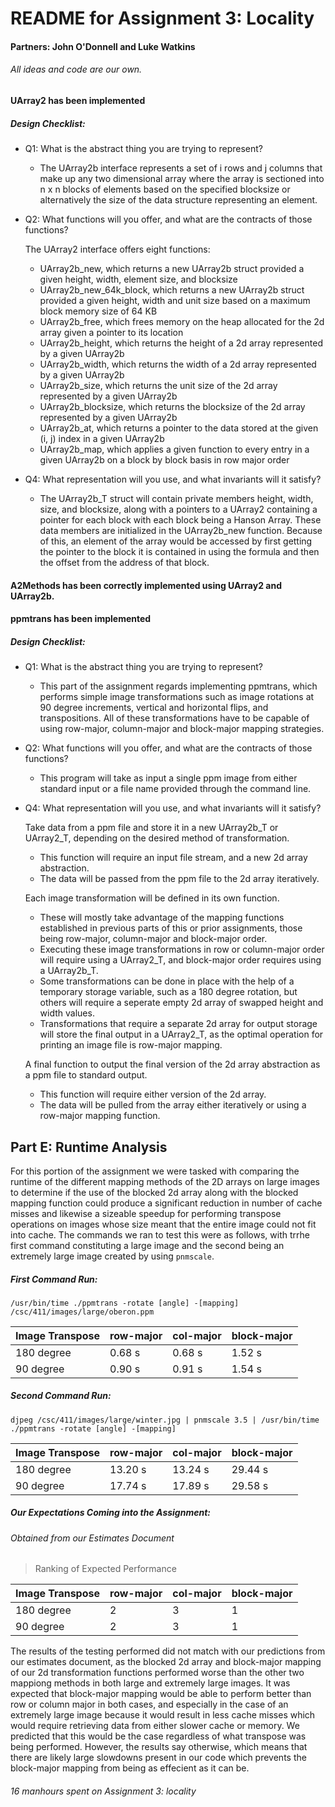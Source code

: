 # README for Assignment 3: Locality
#### Partners: John O'Donnell and Luke Watkins

###### All ideas and code are our own.

#### UArray2 has been implemented
##### Design Checklist:
* Q1: What is the abstract thing you are trying to represent?
	* The UArray2b interface represents a set of i rows and j columns that make
	up any two dimensional array where the array is sectioned into n x n blocks
	of elements based on the specified blocksize or alternatively the size of
	the data structure representing an element.
* Q2: What functions will you offer, and what are the contracts of those functions?
	
	The UArray2 interface offers eight functions:
	
	* UArray2b_new, which returns a new UArray2b struct provided a given height,
		width, element size, and blocksize
	* UArray2b_new_64k_block, which returns a new UArray2b struct provided a 
		given height, width and unit size based on a maximum block memory size
		of 64 KB
	* UArray2b_free, which frees memory on the heap allocated for the 2d array 
		given a pointer to its location
	* UArray2b_height, which returns the height of a 2d array represented by a 
		given UArray2b
	* UArray2b_width, which returns the width of a 2d array represented by a 
		given UArray2b
	* UArray2b_size, which returns the unit size of the 2d array represented by a
		given UArray2b
	* UArray2b_blocksize, which returns the blocksize of the 2d array represented
		by a given UArray2b
	* UArray2b_at, which returns a pointer to the data stored at the given (i, j)
		index in a given UArray2b
	* UArray2b_map, which applies a given function to every entry in a given 
		UArray2b on a block by block basis in row major order
* Q4: What representation will you use, and what invariants will it satisfy?
	* The UArray2b_T struct will contain private members height, width, size, and
	blocksize, along with a pointers to a UArray2 containing a pointer for each
	block with each block being a Hanson Array. These data members are 
	initialized in the UArray2b_new function. Because of this, an element of 
	the array would be accessed by first getting the pointer to the block it is
	contained in using the formula and then the offset from the address of that
	block.
	
#### A2Methods has been correctly implemented using UArray2 and UArray2b.

#### ppmtrans has been implemented
##### Design Checklist:
* Q1: What is the abstract thing you are trying to represent?
	* This part of the assignment regards implementing ppmtrans, which performs 
	simple image transformations such as image rotations at 90 degree 
	increments, vertical and horizontal flips, and transpositions. All of 
	these transformations have to be capable of using row-major, column-major 
	and block-major mapping strategies.
* Q2: What functions will you offer, and what are the contracts of those functions?
	* This program will take as input a single ppm image from either standard 
	input or a file name provided through the command line.
* Q4: What representation will you use, and what invariants will it satisfy?
	
	Take data from a ppm file and store it in a new UArray2b_T or UArray2_T, 
	depending on the desired method of transformation.
	
	* This function will require an input file stream, and a new 2d array 
		abstraction.
	* The data will be passed from the ppm file to the 2d array iteratively.
	
	Each image transformation will be defined in its own function.
	
	* These will mostly take advantage of the mapping functions established
		in previous parts of this or prior assignments, those being row-major,
		column-major and block-major order.
	* Executing these image transformations in row or column-major order 
		will require using a UArray2_T, and block-major order requires using 
		a UArray2b_T.
	* Some transformations can be done in place with the help of a 
		temporary storage variable, such as a 180 degree rotation, but others 
		will require a seperate empty 2d array of swapped height and width values.
	* Transformations that require a separate 2d array for output storage will
		store the final output in a UArray2_T, as the optimal operation for 
		printing an image file is row-major mapping.
		
	A final function to output the final version of the 2d array abstraction 
	as a ppm file to standard output.
	
	* This function will require either version of the 2d array.
	* The data will be pulled from the array either iteratively or using a 
		row-major mapping function.

## Part E: Runtime Analysis

For this portion of the assignment we were tasked with comparing the runtime of 
the different mapping methods of the 2D arrays on large images to determine if
the use of the blocked 2d array along with the blocked mapping function could 
produce a significant reduction in number of cache misses and likewise a 
sizeable speedup for performing transpose operations on images whose size meant 
that the entire image could not fit into cache. The commands we ran to test this 
were as follows, with trrhe first command constituting a large image and the 
second being an extremely large image created by using `pnmscale`.

##### First Command Run:
```
/usr/bin/time ./ppmtrans -rotate [angle] -[mapping] /csc/411/images/large/oberon.ppm
 ```
 
 Image Transpose| row-major | col-major | block-major
------------ | ------------- | ------------- | -------------
180 degree | 0.68 s | 0.68 s | 1.52 s
90 degree | 0.90 s | 0.91 s | 1.54 s 

##### Second Command Run:
```
djpeg /csc/411/images/large/winter.jpg | pnmscale 3.5 | /usr/bin/time ./ppmtrans -rotate [angle] -[mapping] 
 ```
 
 Image Transpose| row-major | col-major | block-major
------------ | ------------- | ------------- | -------------
180 degree | 13.20 s | 13.24 s | 29.44 s
90 degree | 17.74 s | 17.89 s | 29.58 s 

##### Our Expectations Coming into the Assignment:
###### Obtained from our Estimates Document
> Ranking of Expected Performance

Image Transpose| row-major | col-major | block-major
------------ | ------------- | ------------- | -------------
180 degree | 2 | 3 | 1
90 degree | 2 | 3 | 1 

The results of the testing performed did not match with our predictions from our
estimates document, as the blocked 2d array and block-major mapping of our 2d 
transformation functions performed worse than the other two mappiong methods in
both large and extremely large images. It was expected that block-major mapping 
would be able to perform better than row or column major in both cases, and 
especially in the case of an extremely large image because it would result in 
less cache misses which would require retrieving data from either slower cache
or memory. We predicted that this would be the case regardless of what transpose
was being performed. However, the results say otherwise, which means that there 
are likely large slowdowns present in our code which prevents the block-major 
mapping from being as effecient as it can be.

###### 16 manhours spent on Assignment 3: locality
